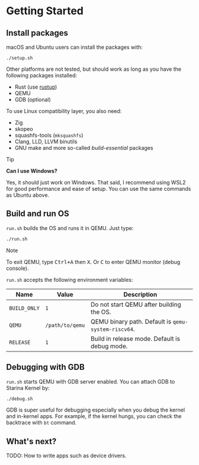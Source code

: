 # Getting Started

## Install packages

macOS and Ubuntu users can install the packages with:

```
./setup.sh
```

Other platforms are not tested, but should work as long as you have the following packages installed:

- Rust (use [rustup](https://rustup.rs/))
- QEMU
- GDB (optional)

To use Linux compatibility layer, you also need:

- Zig
- skopeo
- squashfs-tools (`mksquashfs`)
- Clang, LLD, LLVM binutils
- GNU make and more so-called *build-essential* packages

> [!TIP]
>
> **Can I use Windows?**
>
> Yes, it should just work on Windows. That said, I recommend using WSL2 for good performance and ease of setup. You can use the same commands as Ubuntu above.

## Build and run OS

`run.sh` builds the OS and runs it in QEMU. Just type:

```bash
./run.sh
```

> [!NOTE]
>
> To exit QEMU, type <kbd>Ctrl+A</kbd> then <kbd>X</kbd>. Or <kbd>C</kbd> to enter QEMU monitor (debug console).

`run.sh` accepts the following environment variables:

| Name | Value |  Description |
|------|--------|------|
| `BUILD_ONLY` | `1` | Do not start QEMU after building the OS. |
| `QEMU` | `/path/to/qemu` | QEMU binary path. Default is `qemu-system-riscv64`. |
| `RELEASE` | `1` | Build in release mode. Default is debug mode. |

## Debugging with GDB

`run.sh` starts QEMU with GDB server enabled. You can attach GDB to Starina Kernel by:

```bash
./debug.sh
```

GDB is super useful for debugging especially when you debug the kernel and in-kernel apps. For example, if the kernel hungs, you can check the backtrace with `bt` command.

## What's next?

TODO: How to write apps such as device drivers.
